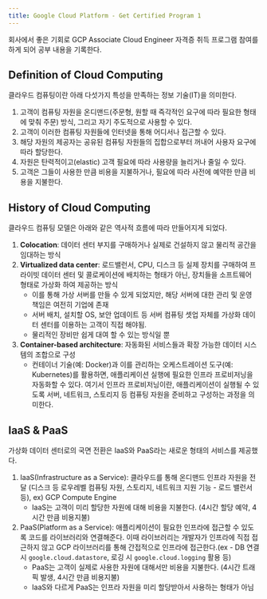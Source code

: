 ```yaml
---
title: Google Cloud Platform - Get Certified Program 1
---
```


회사에서 좋은 기회로 GCP Associate Cloud Engineer 자격증 취득 프로그램 참여를 하게 되어 공부 내용을 기록한다.

## Definition of Cloud Computing

클라우드 컴퓨팅이란 아래 다섯가지 특성을 만족하는 정보 기술(IT)을 의미한다.

1. 고객이 컴퓨팅 자원을 온디맨드(주문형, 원할 때 즉각적인 요구에 따라 필요한 형태에 맞춰 주문) 방식, 그리고 자기 주도적으로 사용할 수 있다.
2. 고객이 이러한 컴퓨팅 자원들에 인터넷을 통해 어디서나 접근할 수 있다.
3. 해당 자원의 제공자는 공유된 컴퓨팅 자원들의 집합으로부터 꺼내어 사용자 요구에 따라 할당한다.
4. 자원은 탄력적이고(elastic) 고객 필요에 따라 사용량을 늘리거나 줄일 수 있다.
5. 고객은 그들이 사용한 만큼 비용을 지불하거나, 필요에 따라 사전에 예약한 만큼 비용을 지불한다.

## History of Cloud Computing

클라우드 컴퓨팅 모델은 아래와 같은 역사적 흐름에 따라 만들어지게 되었다.

1. **Colocation**: 데이터 센터 부지를 구매하거나 실제로 건설하지 않고 물리적 공간을 임대하는 방식
2. **Virtualized data center**: 로드밸런서, CPU, 디스크 등 실제 장치를 구매하여 프라이빗 데이터 센터 및 콜로케이션에 배치하는 형태가 아닌, 장치들을 소프트웨어 형태로 가상화 하여 제공하는 방식
    - 이를 통해 가상 서버를 만들 수 있게 되었지만, 해당 서버에 대한 관리 및 운영 책임은 여전히 기업에 존재
    - 서버 배치, 설치할 OS, 보안 업데이트 등 서버 컴퓨팅 셋업 자체를 가상화 데이터 센터를 이용하는 고객이 직접 해야됨.
    - 물리적인 장비만 쉽게 대여 할 수 있는 방식일 뿐
3. **Container-based architecture**: 자동화된 서비스들과 확장 가능한 데이터 시스템의 조합으로 구성
    - 컨테이너 기술(예: Docker)과 이를 관리하는 오케스트레이션 도구(예: Kubernetes)를 활용하면, 애플리케이션 실행에 필요한 인프라 프로비저닝을 자동화할 수 있다. 여기서 인프라 프로비저닝이란, 애플리케이션이 실행될 수 있도록 서버, 네트워크, 스토리지 등 컴퓨팅 자원을 준비하고 구성하는 과정을 의미한다.

## IaaS & PaaS

가상화 데이터 센터로의 국면 전환은 IaaS와 PaaS라는 새로운 형태의 서비스를 제공했다.

1. IaaS(Infrastructure as a Service): 클라우드를 통해 온디맨드 인프라 자원을 전달 (디스크 등 로우레벨 컴퓨팅 자원, 스토리지, 네트워크 지원 기능 - 로드 밸런서 등), ex) GCP Compute Engine
    - IaaS는 고객이 미리 할당한 자원에 대해 비용을 지불한다. (4시간 할당 예약, 4시간 만큼 비용지불)
2. PaaS(Platform as a Service): 애플리케이션이 필요한 인프라에 접근할 수 있도록 코드를 라이브러리와 연결해준다. 이때 라이브러리는 개발자가 인프라에 직접 접근하지 않고 GCP 라이브러리를 통해 간접적으로 인프라에 접근한다.(ex - DB 연결 시 `google.cloud.datastore`, 로깅 시 `google.cloud.logging` 활용 등)
    - PaaS는 고객이 실제로 사용한 자원에 대해서만 비용을 지불한다. (4시간 트래픽 발생, 4시간 만큼 비용지불)
    - IaaS와 다르게 PaaS는 인프라 자원을 미리 할당받아서 사용하는 형태가 아님
